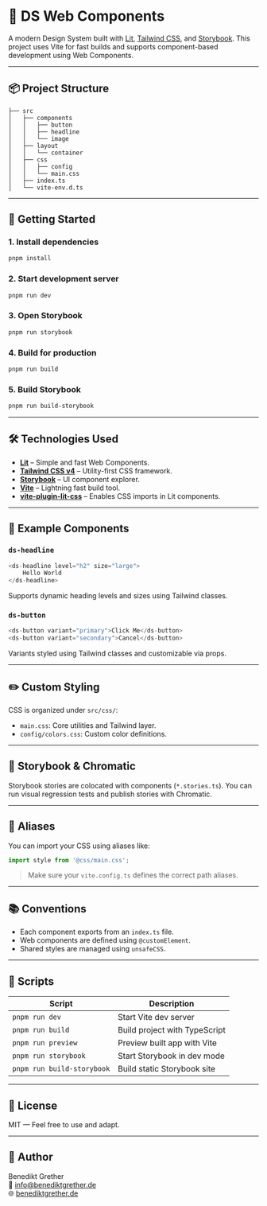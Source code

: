 # 🧩 DS Web Components

A modern Design System built with [Lit](https://lit.dev/), [Tailwind CSS](https://tailwindcss.com/), and [Storybook](https://storybook.js.org/). This project uses Vite for fast builds and supports component-based development using Web Components.

---

## 📦 Project Structure

```
├── src
│   ├── components
│   │   ├── button
│   │   ├── headline
│   │   └── image
│   ├── layout
│   │   └── container
│   ├── css
│   │   ├── config
│   │   └── main.css
│   ├── index.ts
│   └── vite-env.d.ts
```

---

## 🚀 Getting Started

### 1. Install dependencies

```bash
pnpm install
```

### 2. Start development server

```bash
pnpm run dev
```

### 3. Open Storybook

```bash
pnpm run storybook
```

### 4. Build for production

```bash
pnpm run build
```

### 5. Build Storybook

```bash
pnpm run build-storybook
```

---

## 🛠️ Technologies Used

-   **[Lit](https://lit.dev/)** – Simple and fast Web Components.
-   **[Tailwind CSS v4](https://tailwindcss.com/)** – Utility-first CSS framework.
-   **[Storybook](https://storybook.js.org/)** – UI component explorer.
-   **[Vite](https://vitejs.dev/)** – Lightning fast build tool.
-   **[vite-plugin-lit-css](https://www.npmjs.com/package/vite-plugin-lit-css)** – Enables CSS imports in Lit components.

---

## 🧱 Example Components

### `ds-headline`

```ts
<ds-headline level="h2" size="large">
    Hello World
</ds-headline>
```

Supports dynamic heading levels and sizes using Tailwind classes.

### `ds-button`

```ts
<ds-button variant="primary">Click Me</ds-button>
<ds-button variant="secondary">Cancel</ds-button>
```

Variants styled using Tailwind classes and customizable via props.

---

## ✏️ Custom Styling

CSS is organized under `src/css/`:

-   `main.css`: Core utilities and Tailwind layer.
-   `config/colors.css`: Custom color definitions.

---

## 🧪 Storybook & Chromatic

Storybook stories are colocated with components (`*.stories.ts`). You can run visual regression tests and publish stories with Chromatic.

---

## 📁 Aliases

You can import your CSS using aliases like:

```ts
import style from '@css/main.css';
```

> Make sure your `vite.config.ts` defines the correct path aliases.

---

## 📚 Conventions

-   Each component exports from an `index.ts` file.
-   Web components are defined using `@customElement`.
-   Shared styles are managed using `unsafeCSS`.

---

## 🔧 Scripts

| Script                     | Description                   |
| -------------------------- | ----------------------------- |
| `pnpm run dev`             | Start Vite dev server         |
| `pnpm run build`           | Build project with TypeScript |
| `pnpm run preview`         | Preview built app with Vite   |
| `pnpm run storybook`       | Start Storybook in dev mode   |
| `pnpm run build-storybook` | Build static Storybook site   |

---

## 📄 License

MIT — Feel free to use and adapt.

---

## 👤 Author

Benedikt Grether  
📧 [info@benediktgrether.de](mailto:info@benediktgrether.de)  
🌐 [benediktgrether.de](https://www.benediktgrether.de)
